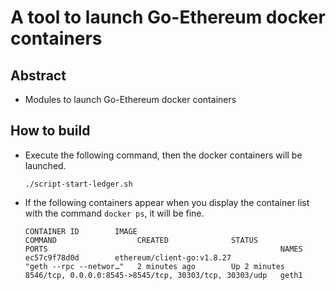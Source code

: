 <!--
 Copyright 2019-2020 Fujitsu Laboratories Ltd.
 SPDX-License-Identifier: Apache-2.0

 README.md
-->
# A tool to launch Go-Ethereum docker containers

## Abstract
- Modules to launch Go-Ethereum docker containers

## How to build
- Execute the following command, then the docker containers will be launched.
	```
	./script-start-ledger.sh
	```
- If the following containers appear when you display the container list with the command `docker ps`, it will be fine.
	```
	CONTAINER ID        IMAGE                                                                                                    COMMAND                  CREATED              STATUS              PORTS                                                    NAMES
	ec57c9f78d0d        ethereum/client-go:v1.8.27                                                                               "geth --rpc --networ…"   2 minutes ago        Up 2 minutes        8546/tcp, 0.0.0.0:8545->8545/tcp, 30303/tcp, 30303/udp   geth1
	```

